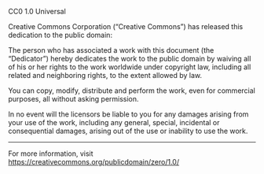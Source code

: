 CC0 1.0 Universal

Creative Commons Corporation (“Creative Commons”) has released this dedication to the public domain:

The person who has associated a work with this document (the “Dedicator”) hereby dedicates the work to the public domain by waiving all of his or her rights to the work worldwide under copyright law, including all related and neighboring rights, to the extent allowed by law.

You can copy, modify, distribute and perform the work, even for commercial purposes, all without asking permission.

In no event will the licensors be liable to you for any damages arising from your use of the work, including any general, special, incidental or consequential damages, arising out of the use or inability to use the work.

---

For more information, visit https://creativecommons.org/publicdomain/zero/1.0/
